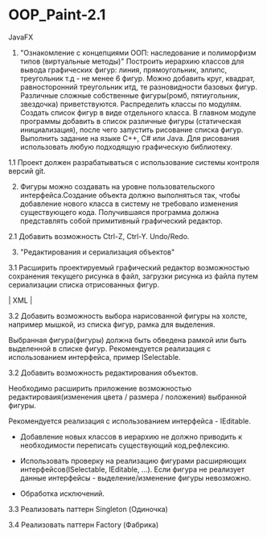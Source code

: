 # OOP_Paint-2.1
JavaFX
1. "Ознакомление с концепциями ООП: наследование и полиморфизм типов (виртуальные методы)"
Построить иерархию классов для вывода графических фигур: линия, прямоугольник, эллипс, треугольник т.д - не менее 6 фигур. Можно добавить круг, квадрат, равносторонний треугольник итд, те разновидности базовых фигур. Различные сложные собственные фигуры(ромб, пятиугольник, звездочка) приветствуются. 
Распределить классы по модулям. Создать список фигур в виде отдельного класса. В главном модуле программы добавить в список различные фигуры (статическая инициализация), после чего запустить рисование списка фигур. Выполнить задание на языке C++, C# или Java. Для рисования использовать любую подходящую графическую библиотеку. 

1.1 Проект должен разрабатываться с использование системы контроля версий git.

2. Фигуры можно создавать на уровне пользовательского интерфейса.Создание объекта должно выполняться так, чтобы добавление нового класса в систему не требовало изменения существующего кода. Получившаяся программа должна представлять собой примитивный графический редактор.

2.1 Добавить возможность Ctrl-Z, Ctrl-Y. Undo/Redo.

3. "Редактирования и сериализация объектов"

3.1 Расширить проектируемый графический редактор возможностью сохранения текущего рисунка в файл, загрузки рисунка из файла путем сериализации списка отрисованных фигур.

 | XML |

3.2 Добавить возможность выбора нарисованной фигуры на холсте, например мышкой, из списка фигур, рамка для выделения.

Выбранная фигура(фигуры) должна быть обведена рамкой или быть выделенной в списке фигур. Рекомендуется реализация с использованием интерфейса, пример ISelectable.

3.2 Добавить возможность редактирования объектов.

Необходимо расширить приложение возможностью редактироваия(изменения цвета / размера / положения) выбранной фигуры.

Рекомендуется реализация с использованием интерфейса - IEditable.

- Добавление новых классов в иерархию не должно приводить к необходимости переписать существующий код,рефлексию.

- Использовать проверку на реализацию фигурами расширяющих интерфейсов(ISelectable, IEditable, ...). Если фигура не реализует данные интерфейсы - выделение/изменение фигуры невозможно.
- Обработка исключений.

3.3 Реализовать паттерн Singleton (Одиночка)

3.4 Реализовать паттерн Factory (Фабрика)
